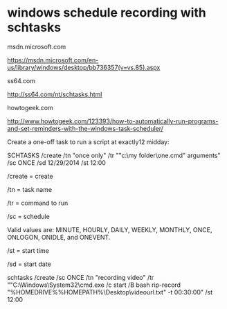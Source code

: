 # windows schedule recording with schtasks

msdn.microsoft.com

https://msdn.microsoft.com/en-us/library/windows/desktop/bb736357(v=vs.85).aspx


ss64.com

http://ss64.com/nt/schtasks.html


howtogeek.com

http://www.howtogeek.com/123393/how-to-automatically-run-programs-and-set-reminders-with-the-windows-task-scheduler/


Create a one-off task to run a script at exactly12 midday:

SCHTASKS /create /tn "once only" /tr "\"c:\my folder\one.cmd\" arguments" /sc ONCE /sd 12/29/2014 /st 12:00

/create = create

/tn = task name

/tr = command to run

/sc = schedule

Valid values are: MINUTE, HOURLY, DAILY, WEEKLY, MONTHLY, ONCE, ONLOGON, ONIDLE, and ONEVENT.

/st = start time

/sd = start date

schtasks /create /sc ONCE /tn "recording video" /tr "\"C:\Windows\System32\cmd.exe /c start /B bash rip-record "%HOMEDRIVE%%HOMEPATH%\Desktop\videourl.txt" -t 00:30:00" /st 12:00 

